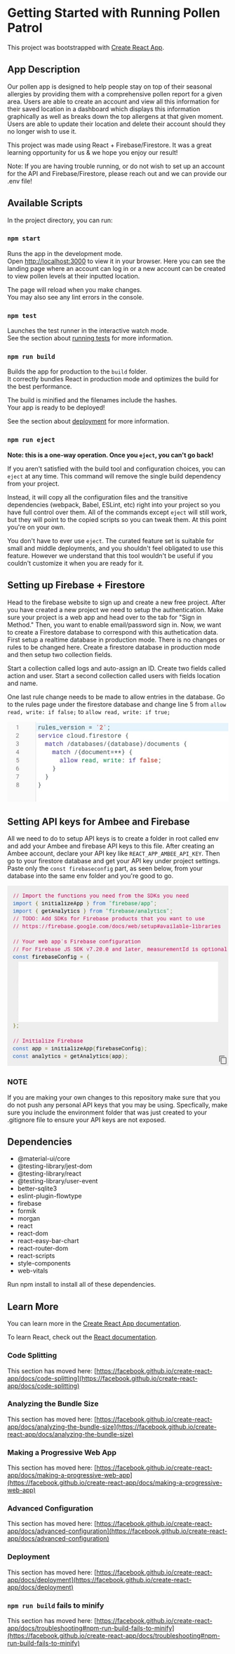 # Getting Started with Running Pollen Patrol

This project was bootstrapped with [Create React App](https://github.com/facebook/create-react-app).

## App Description
Our pollen app is designed to help people stay on top of their seasonal allergies by providing them with a comprehensive pollen report for a given area. Users are able to create an account and view all this information for their saved location in a dashboard which displays this information graphically as well as breaks down the top allergens at that given moment. Users are able to update their location and delete their account should they no longer wish to use it. 

This project was made using React + Firebase/Firestore. It was a great learning opportunity for us & we hope you enjoy our result!

Note: If you are having trouble running, or do not wish to set up an account for the API and Firebase/Firestore, please reach out and we can provide our .env file!
## Available Scripts

In the project directory, you can run:

### `npm start`

Runs the app in the development mode.\
Open [http://localhost:3000](http://localhost:3000) to view it in your browser. Here you can see the landing page where an account can log in or a new account can be created to view pollen levels at their inputted location. 

The page will reload when you make changes.\
You may also see any lint errors in the console.

### `npm test`

Launches the test runner in the interactive watch mode.\
See the section about [running tests](https://facebook.github.io/create-react-app/docs/running-tests) for more information.

### `npm run build`

Builds the app for production to the `build` folder.\
It correctly bundles React in production mode and optimizes the build for the best performance.

The build is minified and the filenames include the hashes.\
Your app is ready to be deployed!

See the section about [deployment](https://facebook.github.io/create-react-app/docs/deployment) for more information.

### `npm run eject`

**Note: this is a one-way operation. Once you `eject`, you can't go back!**

If you aren't satisfied with the build tool and configuration choices, you can `eject` at any time. This command will remove the single build dependency from your project.

Instead, it will copy all the configuration files and the transitive dependencies (webpack, Babel, ESLint, etc) right into your project so you have full control over them. All of the commands except `eject` will still work, but they will point to the copied scripts so you can tweak them. At this point you're on your own.

You don't have to ever use `eject`. The curated feature set is suitable for small and middle deployments, and you shouldn't feel obligated to use this feature. However we understand that this tool wouldn't be useful if you couldn't customize it when you are ready for it.

## Setting up Firebase + Firestore

Head to the firebase website to sign up and create a new free project. After you have created a new project we need to setup the authentication. Make sure your project is a web app and head over to the tab for "Sign in Method." Then, you want to enable email/password sign in. Now, we want to create a Firestore database to correspond with this authetication data. First setup a realtime database in production mode. There is no changes or rules to be changed here. Create a firestore database in production mode and then setup two collection fields. 

Start a collection called logs and auto-assign an ID. Create two fields called action and user. 
Start a second collection called users with fields location and name.

One last rule change needs to be made to allow entries in the database. Go to the rules page under the firestore database and change line 5 from `allow read, write: if false;` to `allow read, write: if true;`

![Screenshot](./public/firestore_database.jpg)

## Setting API keys for Ambee and Firebase

All we need to do to setup API keys is to create a folder in root called env and add your Ambee and firebase API keys to this file. After creating an Ambee account, declare your API key like `REACT_APP_AMBEE_API_KEY`. Then go to your firestore database and get your API key under project settings. Paste only the `const firebaseconfig` part, as seen below, from your database into the same env folder and you're good to go. 

![Screenshot](./public/FirebaseAPI.jpg)

### NOTE

If you are making your own changes to this repository make sure that you do not push any personal API keys that you may be using. Specfically, make sure you include the environment folder that was just created to your .gitignore file to ensure your API keys are not exposed. 

## Dependencies

- @material-ui/core
- @testing-library/jest-dom
- @testing-library/react
- @testing-library/user-event
- better-sqlite3
- eslint-plugin-flowtype
- firebase
- formik
- morgan
- react
- react-dom
- react-easy-bar-chart
- react-router-dom
- react-scripts
- style-components
- web-vitals

Run npm install to install all of these dependencies. 


## Learn More

You can learn more in the [Create React App documentation](https://facebook.github.io/create-react-app/docs/getting-started).

To learn React, check out the [React documentation](https://reactjs.org/).

### Code Splitting

This section has moved here: [https://facebook.github.io/create-react-app/docs/code-splitting](https://facebook.github.io/create-react-app/docs/code-splitting)

### Analyzing the Bundle Size

This section has moved here: [https://facebook.github.io/create-react-app/docs/analyzing-the-bundle-size](https://facebook.github.io/create-react-app/docs/analyzing-the-bundle-size)

### Making a Progressive Web App

This section has moved here: [https://facebook.github.io/create-react-app/docs/making-a-progressive-web-app](https://facebook.github.io/create-react-app/docs/making-a-progressive-web-app)

### Advanced Configuration

This section has moved here: [https://facebook.github.io/create-react-app/docs/advanced-configuration](https://facebook.github.io/create-react-app/docs/advanced-configuration)

### Deployment

This section has moved here: [https://facebook.github.io/create-react-app/docs/deployment](https://facebook.github.io/create-react-app/docs/deployment)

### `npm run build` fails to minify

This section has moved here: [https://facebook.github.io/create-react-app/docs/troubleshooting#npm-run-build-fails-to-minify](https://facebook.github.io/create-react-app/docs/troubleshooting#npm-run-build-fails-to-minify)
